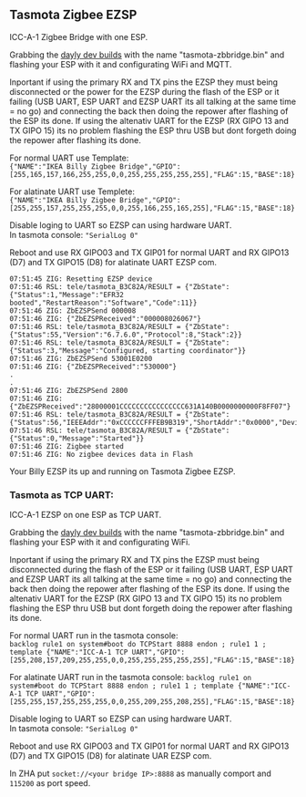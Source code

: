 ## Tasmota Zigbee EZSP
  
ICC-A-1 Zigbee Bridge with one ESP.  

Grabbing the [dayly dev builds](https://github.com/arendst/Tasmota/tree/firmware/firmware/tasmota) with the name "tasmota-zbbridge.bin" and flashing your ESP with it and configurating WiFi and MQTT.  

Inportant if using the primary RX and TX pins the EZSP they must being disconnected or the power for the EZSP during the flash of the ESP or it failing (USB UART, ESP UART and EZSP UART its all talking at the same time = no go) and connecting the back then doing the repower after flashing of the ESP its done.
If using the altenativ UART for the EZSP (RX GIPO 13 and TX GIPO 15) its no problem flashing the ESP thru USB but dont forgeth doing the repower after flashing its done.  
  
For normal UART use Template:   
``` {"NAME":"IKEA Billy Zigbee Bridge","GPIO":[255,165,157,166,255,255,0,0,255,255,255,255,255],"FLAG":15,"BASE":18} ```  

For alatinate UART use Templete:  
``` {"NAME":"IKEA Billy Zigbee Bridge","GPIO":[255,255,157,255,255,255,0,0,255,166,255,165,255],"FLAG":15,"BASE":18} ```  
  
  
Disable loging to UART so EZSP can using hardware UART.   
In tasmota console: ``` "SerialLog 0" ```  
  
Reboot and use RX GIPO03 and TX GIP01 for normal UART and RX GIPO13 (D7) and TX GIPO15 (D8) for alatinate UART EZSP com. 

  ```
 07:51:45 ZIG: Resetting EZSP device
07:51:46 RSL: tele/tasmota_B3C82A/RESULT = {"ZbState":{"Status":1,"Message":"EFR32 booted","RestartReason":"Software","Code":11}}
07:51:46 ZIG: ZbEZSPSend 000008
07:51:46 ZIG: {"ZbEZSPReceived":"000008026067"}
07:51:46 RSL: tele/tasmota_B3C82A/RESULT = {"ZbState":{"Status":55,"Version":"6.7.6.0","Protocol":8,"Stack":2}}
07:51:46 RSL: tele/tasmota_B3C82A/RESULT = {"ZbState":{"Status":3,"Message":"Configured, starting coordinator"}}
07:51:46 ZIG: ZbEZSPSend 53001E0200
07:51:46 ZIG: {"ZbEZSPReceived":"530000"}
.
.
07:51:46 ZIG: ZbEZSPSend 2800
07:51:46 ZIG: {"ZbEZSPReceived":"28000001CCCCCCCCCCCCCCCC631A140B0000000000F8FF07"}
07:51:46 RSL: tele/tasmota_B3C82A/RESULT = {"ZbState":{"Status":56,"IEEEAddr":"0xCCCCCCFFFEB9B319","ShortAddr":"0x0000","DeviceType":1}}
07:51:46 RSL: tele/tasmota_B3C82A/RESULT = {"ZbState":{"Status":0,"Message":"Started"}}
07:51:46 ZIG: Zigbee started
07:51:46 ZIG: No zigbee devices data in Flash
 ```
   
 Your Billy EZSP its up and running on Tasmota Zigbee EZSP.  
 
### Tasmota as TCP UART:
  
ICC-A-1 EZSP on one ESP as TCP UART.  

Grabbing the [dayly dev builds](https://github.com/arendst/Tasmota/tree/firmware/firmware/tasmota) with the name "tasmota-zbbridge.bin" and flashing your ESP with it and configurating WiFi.  

Inportant if using the primary RX and TX pins the EZSP must being disconnected during the flash of the ESP or it failing (USB UART, ESP UART and EZSP UART its all talking at the same time = no go) and connecting the back then doing the repower after flashing of the ESP its done.
If using the altenativ UART for the EZSP (RX GIPO 13 and TX GIPO 15) its no problem flashing the ESP thru USB but dont forgeth doing the repower after flashing its done.
  
For normal UART run in the tasmota console:  
``` backlog rule1 on system#boot do TCPStart 8888 endon ; rule1 1 ; template {"NAME":"ICC-A-1 TCP UART","GPIO":[255,208,157,209,255,255,0,0,255,255,255,255,255],"FLAG":15,"BASE":18} ```

For alatinate UART run in the tasmota console:
``` backlog rule1 on system#boot do TCPStart 8888 endon ; rule1 1 ; template {"NAME":"ICC-A-1 TCP UART","GPIO":[255,255,157,255,255,255,0,0,255,209,255,208,255],"FLAG":15,"BASE":18} ```

Disable loging to UART so EZSP can using hardware UART.   
In tasmota console: ``` "SerialLog 0" ```  
  
Reboot and use RX GIPO03 and TX GIP01 for normal UART and RX GIPO13 (D7) and TX GIPO15 (D8) for alatinate UAR EZSP com.

In ZHA put ```socket://<your bridge IP>:8888``` as manually comport and ```115200``` as port speed.

